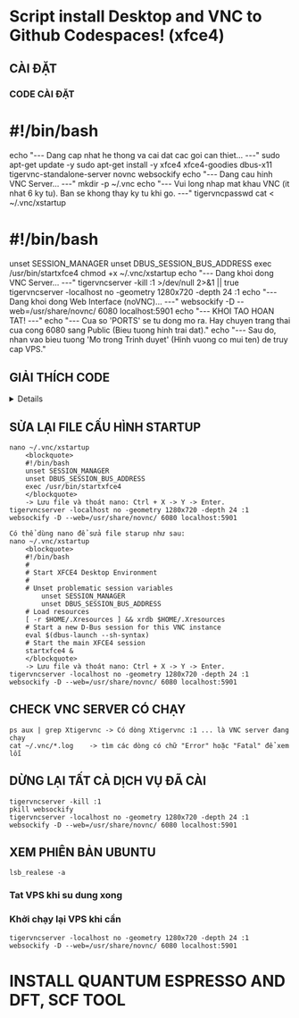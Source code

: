 # Script install Desktop and VNC to Github Codespaces! (xfce4)
## CÀI ĐẶT
### CODE CÀI ĐẶT
# #!/bin/bash
echo "--- Dang cap nhat he thong va cai dat cac goi can thiet... ---"
sudo apt-get update -y
sudo apt-get install -y xfce4 xfce4-goodies dbus-x11 tigervnc-standalone-server novnc websockify
echo "--- Dang cau hinh VNC Server... ---"
mkdir -p ~/.vnc
echo "--- Vui long nhap mat khau VNC (it nhat 6 ky tu). Ban se khong thay ky tu khi go. ---"
tigervncpasswd
cat <<EOF > ~/.vnc/xstartup
# #!/bin/bash
unset SESSION_MANAGER
unset DBUS_SESSION_BUS_ADDRESS
exec /usr/bin/startxfce4
chmod +x ~/.vnc/xstartup
echo "--- Dang khoi dong VNC Server... ---"
tigervncserver -kill :1 >/dev/null 2>&1 || true
tigervncserver -localhost no -geometry 1280x720 -depth 24 :1
echo "--- Dang khoi dong Web Interface (noVNC)... ---"
websockify -D --web=/usr/share/novnc/ 6080 localhost:5901
echo "--- KHOI TAO HOAN TAT! ---"
echo "--- Cua so 'PORTS' se tu dong mo ra. Hay chuyen trang thai cua cong 6080 sang Public (Bieu tuong hinh trai dat)."
echo "--- Sau do, nhan vao bieu tuong 'Mo trong Trinh duyet' (Hinh vuong co mui ten) de truy cap VPS."

## GIẢI THÍCH CODE
<details>
<blockquote>
# #!/bin/bash

# # --- Phần 1: Cài đặt các gói cần thiết ---
echo "--- Dang cap nhat he thong va cai dat cac goi can thiet... ---"
sudo apt-get update -y
sudo apt-get install -y xfce4 xfce4-goodies dbus-x11 tigervnc-standalone-server novnc websockify

# # --- Phần 2: Cấu hình VNC Server ---
echo "--- Dang cau hinh VNC Server... ---"
# # Tạo thư mục cấu hình VNC nếu chưa có
mkdir -p ~/.vnc

# # Thiết lập mật khẩu VNC
echo "--- Vui long nhap mat khau VNC (it nhat 6 ky tu). Ban se khong thay ky tu khi go. ---"
tigervncpasswd

# # Tạo file cấu hình xstartup để khởi động XFCE4
cat <<EOF > ~/.vnc/xstartup
#!/bin/bash
xrdb \$HOME/.Xresources
startxfce4 &
EOF

# # Cấp quyền thực thi cho file xstartup
chmod +x ~/.vnc/xstartup

# # --- Phần 3: Khởi động VNC và Web Server ---
echo "--- Dang khoi dong VNC Server... ---"
# # Dọn dẹp các phiên VNC cũ nếu có
tigervncserver -kill :1 >/dev/null 2>&1 || true
# # Khởi động phiên VNC mới trên màn hình :1 (cổng 5901)
tigervncserver -localhost no -geometry 1280x720 -depth 24 :1

echo "--- Dang khoi dong Web Interface (noVNC)... ---"
# # Khởi động websockify để kết nối trình duyệt với VNC
# # Lắng nghe trên cổng 6080 và chuyển tiếp tới cổng VNC 5901
websockify -D --web=/usr/share/novnc/ 6080 localhost:5901

echo "--- KHOI TAO HOAN TAT! ---"
echo "--- Cua so 'PORTS' se tu dong mo ra. Hay chuyen trang thai cua cong 6080 sang Public (Bieu tuong hinh trai dat)."
echo "--- Sau do, nhan vao bieu tuong 'Mo trong Trinh duyet' (Hinh vuong co mui ten) de truy cap VPS." '
</blockquote>
</details>
  
## SỬA LẠI FILE CẤU HÌNH STARTUP  
	nano ~/.vnc/xstartup
 		<blockquote>
		#!/bin/bash
		unset SESSION_MANAGER
		unset DBUS_SESSION_BUS_ADDRESS
		exec /usr/bin/startxfce4
  		</blockquote>
		-> Lưu file và thoát nano: Ctrl + X -> Y -> Enter.
 	tigervncserver -localhost no -geometry 1280x720 -depth 24 :1
 	websockify -D --web=/usr/share/novnc/ 6080 localhost:5901 

 	Có thể dùng nano để sửa file starup như sau:
  	nano ~/.vnc/xstartup
   		<blockquote>
 		#!/bin/bash
		#
		# Start XFCE4 Desktop Environment
		#
		# Unset problematic session variables
			unset SESSION_MANAGER
			unset DBUS_SESSION_BUS_ADDRESS
		# Load resources
		[ -r $HOME/.Xresources ] && xrdb $HOME/.Xresources
		# Start a new D-Bus session for this VNC instance
		eval $(dbus-launch --sh-syntax)
		# Start the main XFCE4 session
		startxfce4 &
  		</blockquote>
		-> Lưu file và thoát nano: Ctrl + X -> Y -> Enter.
  	tigervncserver -localhost no -geometry 1280x720 -depth 24 :1
 	websockify -D --web=/usr/share/novnc/ 6080 localhost:5901

## CHECK VNC SERVER CÓ CHẠY
  	ps aux | grep Xtigervnc	-> Có dòng Xtigervnc :1 ... là VNC server đang chạy
   	cat ~/.vnc/*.log	-> tìm các dòng có chữ "Error" hoặc "Fatal" để xem lỗi
	
## DỪNG LẠI TẤT CẢ DỊCH VỤ ĐÃ CÀI
	tigervncserver -kill :1
	pkill websockify
	tigervncserver -localhost no -geometry 1280x720 -depth 24 :1
 	websockify -D --web=/usr/share/novnc/ 6080 localhost:5901
  
## XEM PHIÊN BẢN UBUNTU
	lsb_realese -a
 
### Tat VPS khi su dung xong

### Khởi chạy lại VPS khi cần
	tigervncserver -localhost no -geometry 1280x720 -depth 24 :1
 	websockify -D --web=/usr/share/novnc/ 6080 localhost:5901
  
# INSTALL QUANTUM ESPRESSO AND DFT, SCF TOOL






